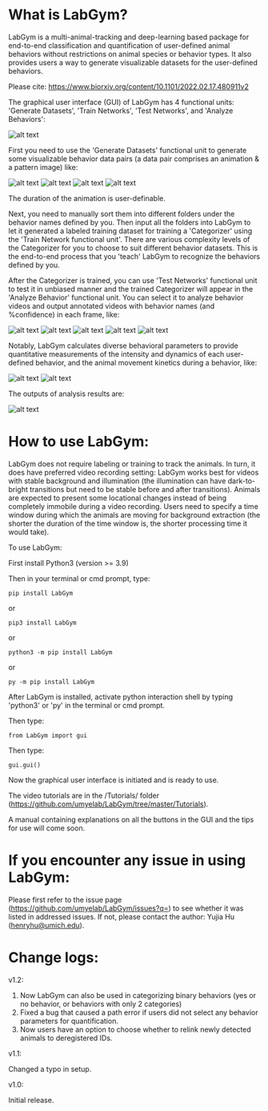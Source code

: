 # What is LabGym?

LabGym is a multi-animal-tracking and deep-learning based package for end-to-end classification and quantification of user-defined animal behaviors without restrictions on animal species or behavior types. It also provides users a way to generate visualizable datasets for the user-defined behaviors.

Please cite:
https://www.biorxiv.org/content/10.1101/2022.02.17.480911v2






The graphical user interface (GUI) of LabGym has 4 functional units: 'Generate Datasets', 'Train Networks', 'Test Networks', and 'Analyze Behaviors':

![alt text](https://github.com/yujiahu415/LabGym/blob/3cac15a69c386673853d91a93f73818f35726e71/Examples/Graphical_user_interface.png)






First you need to use the 'Generate Datasets' functional unit to generate some visualizable behavior data pairs (a data pair comprises an animation & a pattern image) like:

![alt text](https://github.com/yujiahu415/LabGym/blob/a9c77cd1f25ca1edc97aadb2257dd8fc0552483d/Examples/Larvae.gif)
![alt text](https://github.com/yujiahu415/LabGym/blob/4484050e52480cdc0e0611eaff3545dfedf03908/Examples/Flies.gif)
![alt text](https://github.com/yujiahu415/LabGym/blob/6ea290e8b86b30ae882631a8301ef6c80545f802/Examples/Mice.gif)
![alt text](https://github.com/yujiahu415/LabGym/blob/6ea290e8b86b30ae882631a8301ef6c80545f802/Examples/Rats.gif)






The duration of the animation is user-definable.

Next, you need to manually sort them into different folders under the behavior names defined by you. Then input all the folders into LabGym to let it generated a labeled training dataset for training a 'Categorizer' using the 'Train Network functional unit'. There are various complexity levels of the Categorizer for you to choose to suit different behavior datasets. This is the end-to-end process that you 'teach' LabGym to recognize the behaviors defined by you. 

After the Categorizer is trained, you can use 'Test Networks' functional unit to test it in unbiased manner and the trained Categorizer will appear in the 'Analyze Behavior' functional unit. You can select it to analyze behavior videos and output annotated videos with behavior names (and %confidence) in each frame, like:

![alt text](https://github.com/yujiahu415/LabGym/blob/6ea290e8b86b30ae882631a8301ef6c80545f802/Examples/Categorizer_larvae.gif)
![alt text](https://github.com/yujiahu415/LabGym/blob/6ea290e8b86b30ae882631a8301ef6c80545f802/Examples/Categorizer_mice_1.gif)
![alt text](https://github.com/yujiahu415/LabGym/blob/6ea290e8b86b30ae882631a8301ef6c80545f802/Examples/Categorizer_mice_2.gif)
![alt text](https://github.com/yujiahu415/LabGym/blob/6ea290e8b86b30ae882631a8301ef6c80545f802/Examples/Categorizer_rats_1.gif)
![alt text](https://github.com/yujiahu415/LabGym/blob/6ea290e8b86b30ae882631a8301ef6c80545f802/Examples/Categorizer_rats_2.gif)






Notably, LabGym calculates diverse behavioral parameters to provide quantitative measurements of the intensity and dynamics of each user-defined behavior, and the animal movement kinetics during a behavior, like:

![alt text](https://github.com/yujiahu415/LabGym/blob/6ea290e8b86b30ae882631a8301ef6c80545f802/Examples/Quantify%20behavior_1.jpg)
![alt text](https://github.com/yujiahu415/LabGym/blob/6ea290e8b86b30ae882631a8301ef6c80545f802/Examples/Quantify%20behavior_2.jpg)






The outputs of analysis results are:

![alt text](https://github.com/yujiahu415/LabGym/blob/6ea290e8b86b30ae882631a8301ef6c80545f802/Examples/Analysis_output.jpg)










# How to use LabGym:

LabGym does not require labeling or training to track the animals. In turn, it does have preferred video recording setting: LabGym works best for videos with stable background and illumination (the illumination can have dark-to-bright transitions but need to be stable before and after transitions). Animals are expected to present some locational changes instead of being completely immobile during a video recording. Users need to specify a time window during which the animals are moving for background extraction (the shorter the duration of the time window is, the shorter processing time it would take).






To use LabGym:

First install Python3 (version >= 3.9)

Then in your terminal or cmd prompt, type:

    pip install LabGym

or

    pip3 install LabGym

or

    python3 -m pip install LabGym

or

    py -m pip install LabGym

After LabGym is installed, activate python interaction shell by typing 'python3' or 'py' in the terminal or cmd prompt.

Then type:

    from LabGym import gui

Then type:

    gui.gui()

Now the graphical user interface is initiated and is ready to use.



The video tutorials are in the /Tutorials/ folder (https://github.com/umyelab/LabGym/tree/master/Tutorials).

A manual containing explanations on all the buttons in the GUI and the tips for use will come soon.










# If you encounter any issue in using LabGym:

Please first refer to the issue page (https://github.com/umyelab/LabGym/issues?q=) to see whether it was listed in addressed issues. If not, please contact the author: Yujia Hu (henryhu@umich.edu).










# Change logs:



v1.2:

1. Now LabGym can also be used in categorizing binary behaviors (yes or no behavior, or behaviors with only 2 categories)
2. Fixed a bug that caused a path error if users did not select any behavior parameters for quantification.
3. Now users have an option to choose whether to relink newly detected animals to deregistered IDs.



v1.1:

Changed a typo in setup.



v1.0:

Initial release.







